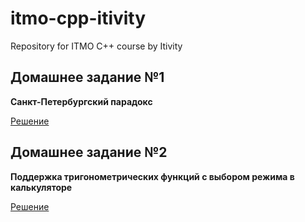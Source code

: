 # itmo-cpp-itivity
Repository for ITMO C++ course by Itivity

## Домашнее задание №1

<b>Санкт-Петербургский парадокс</b>

[Решение](/HW1-monte-carlo-st-petersburg-paradox/src/st_petersburg.cpp)

## Домашнее задание №2

<b>Поддержка тригонометрических функций с выбором режима в калькуляторе</b>

[Решение](/HW2-calc-trig-VictorMinsky/src/calc.cpp)
